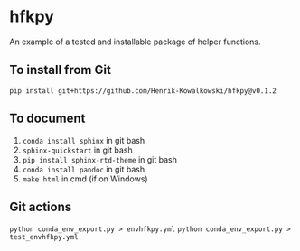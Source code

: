 <!--- DO NOT EDIT THIS FILE IT IS READ ONLY --->
# hfkpy
An example of a tested and installable package of helper functions.

## To install from Git
`pip install git+https://github.com/Henrik-Kowalkowski/hfkpy@v0.1.2`

## To document
1. `conda install sphinx` in git bash
2. `sphinx-quickstart` in git bash
3. `pip install sphinx-rtd-theme` in git bash
4. `conda install pandoc` in git bash
5. `make html` in cmd (if on Windows)

## Git actions
`python conda_env_export.py > envhfkpy.yml`
`python conda_env_export.py > test_envhfkpy.yml`